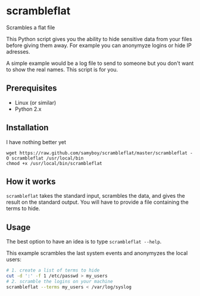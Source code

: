 scrambleflat
===========

Scrambles a flat file

This Python script gives you the ability to hide sensitive data from your files
before giving them away. For example you can anonymyze logins or hide IP adresses.

A simple example would be a log file to send to someone but you don't want
to show the real names. This script is for you.

Prerequisites
-------------

* Linux (or similar)
* Python 2.x

Installation
------------

I have nothing better yet

    wget https://raw.github.com/samyboy/scrambleflat/master/scrambleflat -O scrambleflat /usr/local/bin
    chmod +x /usr/local/bin/scrambleflat

How it works
------------

`scrambleflat` takes the standard input, scrambles the data, and gives the
result on the standard output.
You will have to provide a file containing the terms to hide.

Usage
-----

The best option to have an idea is to type `scrambleflat --help`.

This example scrambles the last system events and anonymyzes the local users:

```bash
# 1. create a list of terms to hide
cut -d ':' -f 1 /etc/passwd > my_users
# 2. scramble the logins on your machine
scrambleflat --terms my_users < /var/log/syslog
```
